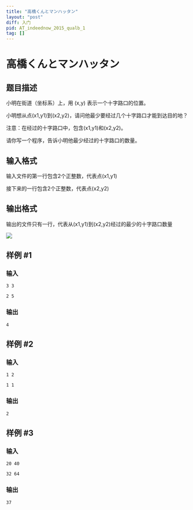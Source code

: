 ```yaml
---
title: "高橋くんとマンハッタン"
layout: "post"
diff: 入门
pid: AT_indeednow_2015_qualb_1
tag: []
---
```


# 高橋くんとマンハッタン

## 题目描述

小明在街道（坐标系）上，用 (x,y) 表示一个十字路口的位置。

小明想从点(x1,y1)到(x2,y2)，请问他最少要经过几个十字路口才能到达目的地？

注意：在经过的十字路口中，包含(x1,y1)和(x2,y2)。

请你写一个程序，告诉小明他最少经过的十字路口的数量。

## 输入格式

输入文件的第一行包含2个正整数，代表点(x1,y1)

接下来的一行包含2个正整数，代表点(x2,y2)

## 输出格式

输出的文件只有一行，代表从(x1,y1)到(x2,y2)经过的最少的十字路口数量

![](https://i.loli.net/2018/11/15/5becb825e2290.png)

## 样例 #1

### 输入

```
3 3
2 5
```

### 输出

```
4
```

## 样例 #2

### 输入

```
1 2
1 1
```

### 输出

```
2
```

## 样例 #3

### 输入

```
20 40
32 64
```

### 输出

```
37
```

